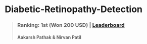 # Diabetic-Retinopathy-Detection
> ### Ranking: 1st (Won 200 USD) | [Leaderboard](https://www.kaggle.com/competitions/eye-q/leaderboard)
> #### Aakarsh Pathak & Nirvan Patil
